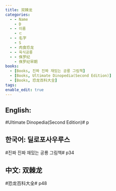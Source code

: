 ```yaml
---
title: 双棘龙
categories:
  - - Name
    - D
  - - 이름
    - ㄷ
  - - 名字
    - S
  - - 肉食恐龙
  - - 육식공룡
  - - 侏罗纪
    - 侏罗纪早期
books:
  - [Books, 진짜 진짜 재밌는 공룡 그림책]
  - [Books, Ultimate Dinopedia(Second Edition)]
  - [Books, 恐龙百科大全]
tags:
enable_edit: true
---
```


## English:

#Ultimate Dinopedia(Second Edition)# p

## 한국어: 딜로포사우루스

#진짜 진짜 재밌는 공룡 그림책# p34

## 中文: 双棘龙

#恐龙百科大全# p48
